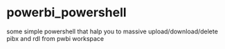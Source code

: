 # powerbi_powershell
some simple powershell that halp you to massive upload/download/delete  pibx and rdl from pwbi workspace 
